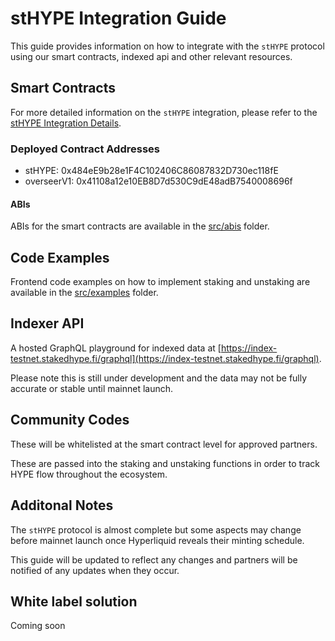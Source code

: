 # stHYPE Integration Guide

This guide provides information on how to integrate with the `stHYPE` protocol using our smart contracts, indexed api and other relevant resources.

## Smart Contracts

For more detailed information on the `stHYPE` integration, please refer to the [stHYPE Integration Details](guides/smart-contracts.md).


### Deployed Contract Addresses

- stHYPE: 0x484eE9b28e1F4C102406C86087832D730ec118fE
- overseerV1: 0x41108a12e10EB8D7d530C9dE48adB7540008696f

#### ABIs

ABIs for the smart contracts are available in the [src/abis](src/abis) folder.

## Code Examples

Frontend code examples on how to implement staking and unstaking are available in the [src/examples](src/examples) folder.

## Indexer API

A hosted GraphQL playground for indexed data at [https://index-testnet.stakedhype.fi/graphql](https://index-testnet.stakedhype.fi/graphql).

Please note this is still under development and the data may not be fully accurate or stable until mainnet launch.

## Community Codes

These will be whitelisted at the smart contract level for approved partners.

These are passed into the staking and unstaking functions in order to track HYPE flow throughout the ecosystem.

## Additonal Notes

The `stHYPE` protocol is almost complete but some aspects may change before mainnet launch once Hyperliquid reveals their minting schedule.

This guide will be updated to reflect any changes and partners will be notified of any updates when they occur.

## White label solution

Coming soon